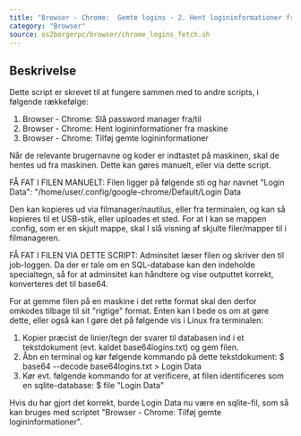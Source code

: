 ```yaml
---
title: "Browser - Chrome:  Gemte logins - 2. Hent logininformationer fra maskine"
category: "Browser"
source: os2borgerpc/browser/chrome_logins_fetch.sh
---
```


## Beskrivelse
Dette script er skrevet til at fungere sammen med to andre scripts, i følgende rækkefølge:
1. Browser - Chrome: Slå password manager fra/til
2. Browser - Chrome: Hent logininformationer fra maskine
3. Browser - Chrome: Tilføj gemte logininformationer

Når de relevante brugernavne og koder er indtastet på maskinen, skal de hentes ud fra maskinen.
Dette kan gøres manuelt, eller via dette script.

FÅ FAT I FILEN MANUELT:
Filen ligger på følgende sti og har navnet "Login Data":
"/home/user/.config/google-chrome/Default/Login Data

Den kan kopieres ud via filmanager/nautilus, eller fra terminalen, og kan så kopieres til et USB-stik, eller uploades et sted.
For at I kan se mappen .config, som er en skjult mappe, skal I slå visning af skjulte filer/mapper til i filmanageren.

FÅ FAT I FILEN VIA DETTE SCRIPT:
Adminsitet læser filen og skriver den til job-loggen. Da der er tale om en SQL-database kan den indeholde specialtegn, så for at adminsitet kan håndtere og vise outputtet korrekt, konverteres det til base64.

For at gemme filen på en maskine i det rette format skal den derfor omkodes tilbage til sit "rigtige" format.
Enten kan I bede os om at gøre dette, eller også kan I gøre det på følgende vis i Linux fra terminalen:

1. Kopier præcist de linier/tegn der svarer til databasen ind i et tekstdokument (evt. kaldet base64logins.txt) og gem filen.
2. Åbn en terminal og kør følgende kommando på dette tekstdokument:
    $ base64 --decode base64logins.txt > Login Data
3. Kør evt. følgende kommando for at verificere, at filen identificeres som en sqlite-database:
    $ file "Login Data"

Hvis du har gjort det korrekt, burde Login Data nu være en sqlite-fil, som så kan bruges med scriptet "Browser - Chrome: Tilføj gemte logininformationer".